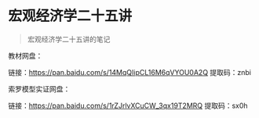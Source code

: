 # 宏观经济学二十五讲

> 宏观经济学二十五讲的笔记



教材网盘：

链接：https://pan.baidu.com/s/14MqQIipCL16M6qVYOU0A2Q 
提取码：znbi



索罗模型实证网盘：

链接：https://pan.baidu.com/s/1rZJrlvXCuCW_3qx19T2MRQ 
提取码：sx0h

